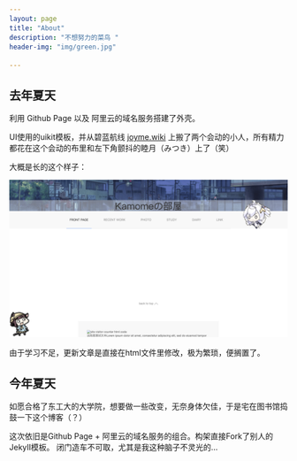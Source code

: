 ```yaml
---
layout: page
title: "About"
description: "不想努力的菜鸟 " 
header-img: "img/green.jpg"

---
```

## 去年夏天

利用 Github Page 以及 阿里云的域名服务搭建了外壳。

UI使用的uikit模板，并从碧蓝航线 [joyme.wiki](http://wiki.joyme.com/blhx/) 上搬了两个会动的小人，所有精力都花在这个会动的布里和左下角颤抖的睦月（みつき）上了（笑）

大概是长的这个样子：

![old](/img2019/oldface.png)


由于学习不足，更新文章是直接在html文件里修改，极为繁琐，便搁置了。


## 今年夏天


如愿合格了东工大的大学院，想要做一些改变，无奈身体欠佳，于是宅在图书馆捣鼓一下这个博客（？）


这次依旧是Github Page + 阿里云的域名服务的组合。构架直接Fork了别人的JekyII模板。
闭门造车不可取，尤其是我这种脑子不灵光的...







